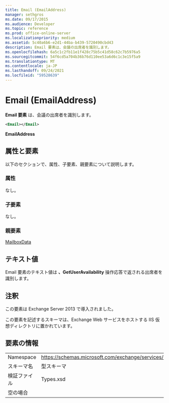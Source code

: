 ```yaml
---
title: Email (EmailAddress)
manager: sethgros
ms.date: 09/17/2015
ms.audience: Developer
ms.topic: reference
ms.prod: office-online-server
ms.localizationpriority: medium
ms.assetid: 5c40a6b6-e2d1-44ba-b439-5720490cbd43
description: Email 要素は、会議の出席者を識別します。
ms.openlocfilehash: 6a5c1c2fb11e1f428c75b5c41d58c62c7b5976a5
ms.sourcegitcommit: 54f6cd5a704b36b76d110ee53a6d6c1c3e15f5a9
ms.translationtype: MT
ms.contentlocale: ja-JP
ms.lasthandoff: 09/24/2021
ms.locfileid: "59528639"
---
```

# <a name="email-emailaddress"></a>Email (EmailAddress)

**Email 要素** は、会議の出席者を識別します。 
  
```XML
<Email></Email>
```

 **EmailAddress**
## <a name="attributes-and-elements"></a>属性と要素

以下のセクションで、属性、子要素、親要素について説明します。
  
### <a name="attributes"></a>属性

なし。
  
### <a name="child-elements"></a>子要素

なし。
  
### <a name="parent-elements"></a>親要素

[MailboxData](mailboxdata.md)
  
## <a name="text-value"></a>テキスト値

Email 要素のテキスト値は **、GetUserAvailability** 操作応答で返される出席者を識別します。 
  
## <a name="remarks"></a>注釈

この要素は Exchange Server 2013 で導入されました。
  
この要素を記述するスキーマは、Exchange Web サービスをホストする IIS 仮想ディレクトリに置かれています。
  
## <a name="element-information"></a>要素の情報

|||
|:-----|:-----|
|Namespace  <br/> |https://schemas.microsoft.com/exchange/services/2006/types  <br/> |
|スキーマ名  <br/> |型スキーマ  <br/> |
|検証ファイル  <br/> |Types.xsd  <br/> |
|空の場合  <br/> ||
   

